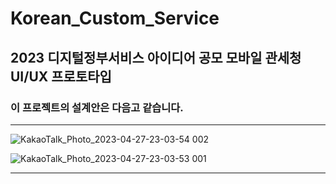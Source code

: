 # Korean_Custom_Service
## 2023 디지털정부서비스 아이디어 공모 모바일 관세청 UI/UX 프로토타입



### 이 프로젝트의 설계안은 다음고 같습니다.
___
![KakaoTalk_Photo_2023-04-27-23-03-54 002](https://user-images.githubusercontent.com/96978536/234886480-7e36a214-6ac5-4131-b521-ce77c692c4bf.jpeg)

![KakaoTalk_Photo_2023-04-27-23-03-53 001](https://user-images.githubusercontent.com/96978536/234886525-608a3d2a-c964-4f6a-a563-6ba655b1431d.jpeg)
___


